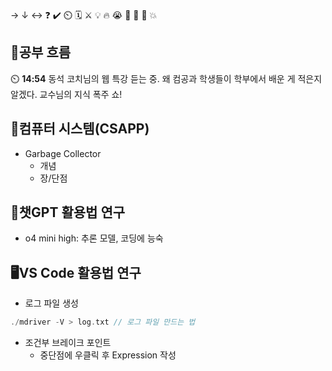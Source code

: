 → ↓ ↔ ❓ ✔️ ⏲️ 🗓️ ⚔️ 💡 🔥 😭 👏 🎵 🚨 💥

## 🧠공부 흐름
⏲️ **14:54** 동석 코치님의 웹 특강 듣는 중. 왜 컴공과 학생들이 학부에서 배운 게 적은지 알겠다. 교수님의 지식 폭주 쇼!  

## 📓컴퓨터 시스템(CSAPP)
- Garbage Collector
    - 개념
    - 장/단점

## 💬챗GPT 활용법 연구
- o4 mini high: 추론 모델, 코딩에 능숙

## 🖥️VS Code 활용법 연구
- 로그 파일 생성
```c
./mdriver -V > log.txt // 로그 파일 만드는 법
```
- 조건부 브레이크 포인트
    - 중단점에 우클릭 후 Expression 작성


